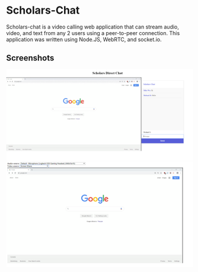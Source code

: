 # Scholars-Chat

Scholars-chat is a video calling web application that can stream audio, video, and text 
from any 2 users using a peer-to-peer connection. This application was written using Node.JS,
WebRTC, and socket.io.

## Screenshots

![chat_app](images/chat_app.PNG)
![chat_app_broadcast](images/chat_app_broadcast.PNG)